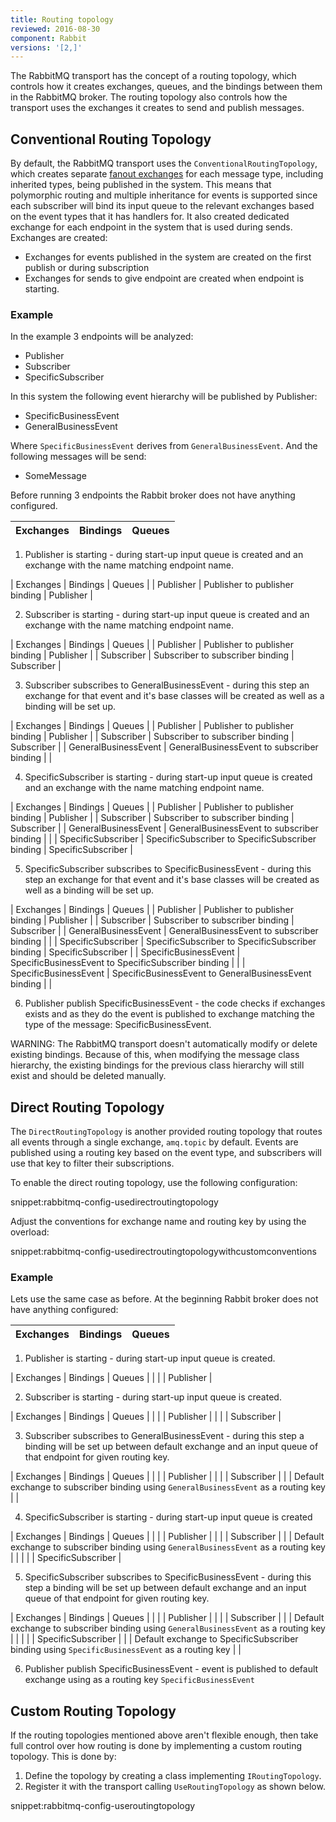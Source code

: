 ```yaml
---
title: Routing topology
reviewed: 2016-08-30
component: Rabbit
versions: '[2,]'
---
```



The RabbitMQ transport has the concept of a routing topology, which controls how it creates exchanges, queues, and the bindings between them in the RabbitMQ broker. The routing topology also controls how the transport uses the exchanges it creates to send and publish messages.

## Conventional Routing Topology

By default, the RabbitMQ transport uses the `ConventionalRoutingTopology`, which creates separate [fanout exchanges](https://www.rabbitmq.com/tutorials/amqp-concepts.html#exchange-fanout) for each message type, including inherited types, being published in the system. This means that polymorphic routing and multiple inheritance for events is supported since each subscriber will bind its input queue to the relevant exchanges based on the event types that it has handlers for. It also created dedicated exchange for each endpoint in the system that is used during sends. Exchanges are created:
 - Exchanges for events published in the system are created on the first publish or during subscription 
 - Exchanges for sends to give endpoint are created when endpoint is starting.

### Example

In the example 3 endpoints will be analyzed:
 - Publisher
 - Subscriber
 - SpecificSubscriber

In this system the following event hierarchy will be published by Publisher:
 - SpecificBusinessEvent
  - GeneralBusinessEvent   

Where `SpecificBusinessEvent` derives from `GeneralBusinessEvent`. And the following messages will be send:
 - SomeMessage

Before running 3 endpoints the Rabbit broker does not have anything configured.

| Exchanges | Bindings | Queues |
| --------- | -------- | ------ |

 1. Publisher is starting - during start-up input queue is created and an exchange with the name matching endpoint name.

| Exchanges | Bindings | Queues |
| Publisher | Publisher to publisher binding | Publisher |

 2. Subscriber is starting - during start-up input queue is created and an exchange with the name matching endpoint name.

| Exchanges | Bindings | Queues |
| Publisher | Publisher to publisher binding | Publisher |
| Subscriber | Subscriber to subscriber binding | Subscriber |

 3. Subscriber subscribes to GeneralBusinessEvent - during this step an exchange for that event and it's base classes will be created as well as a binding will be set up.

| Exchanges | Bindings | Queues |
| Publisher | Publisher to publisher binding | Publisher |
| Subscriber | Subscriber to subscriber binding | Subscriber |
| GeneralBusinessEvent | GeneralBusinessEvent to subscriber binding |  |

 4. SpecificSubscriber is starting - during start-up input queue is created and an exchange with the name matching endpoint name.

| Exchanges | Bindings | Queues |
| Publisher | Publisher to publisher binding | Publisher |
| Subscriber | Subscriber to subscriber binding | Subscriber |
| GeneralBusinessEvent | GeneralBusinessEvent to subscriber binding |  |
| SpecificSubscriber | SpecificSubscriber to SpecificSubscriber binding | SpecificSubscriber |

 5. SpecificSubscriber subscribes to SpecificBusinessEvent - during this step an exchange for that event and it's base classes will be created as well as a binding will be set up. 

| Exchanges | Bindings | Queues |
| Publisher | Publisher to publisher binding | Publisher |
| Subscriber | Subscriber to subscriber binding | Subscriber |
| GeneralBusinessEvent | GeneralBusinessEvent to subscriber binding |  |
| SpecificSubscriber | SpecificSubscriber to SpecificSubscriber binding | SpecificSubscriber |
| SpecificBusinessEvent | SpecificBusinessEvent to SpecificSubscriber binding |  |
| SpecificBusinessEvent | SpecificBusinessEvent to GeneralBusinessEvent binding |  |
 
6. Publisher publish SpecificBusinessEvent - the code checks if exchanges exists and as they do the event is published to exchange matching the type of the message: SpecificBusinessEvent.

WARNING: The RabbitMQ transport doesn't automatically modify or delete existing bindings. Because of this, when modifying the message class hierarchy, the existing bindings for the previous class hierarchy will still exist and should be deleted manually.


## Direct Routing Topology

The `DirectRoutingTopology` is another provided routing topology that routes all events through a single exchange, `amq.topic` by default. Events are published using a routing key based on the event type, and subscribers will use that key to filter their subscriptions.

To enable the direct routing topology, use the following configuration:

snippet:rabbitmq-config-usedirectroutingtopology

Adjust the conventions for exchange name and routing key by using the overload:

snippet:rabbitmq-config-usedirectroutingtopologywithcustomconventions

### Example

Lets use the same case as before. At the beginning Rabbit broker does not have anything configured:

| Exchanges | Bindings | Queues |
| --------- | -------- | ------ |

 1. Publisher is starting - during start-up input queue is created.

| Exchanges | Bindings | Queues |
|  |  | Publisher |

 2. Subscriber is starting - during start-up input queue is created.

| Exchanges | Bindings | Queues |
|  |  | Publisher |
|  |  | Subscriber |

 3. Subscriber subscribes to GeneralBusinessEvent - during this step a binding will be set up between default exchange and an input queue of that endpoint for given routing key.

| Exchanges | Bindings | Queues |
|  |  | Publisher |
|  |  | Subscriber |
|  | Default exchange to subscriber binding using `GeneralBusinessEvent` as a routing key |  |

 4. SpecificSubscriber is starting - during start-up input queue is created 

| Exchanges | Bindings | Queues |
|  |  | Publisher |
|  |  | Subscriber |
|  | Default exchange to subscriber binding using `GeneralBusinessEvent` as a routing key |  |
|  |  | SpecificSubscriber |

 5. SpecificSubscriber subscribes to SpecificBusinessEvent - during this step a binding will be set up between default exchange and an input queue of that endpoint for given routing key. 

| Exchanges | Bindings | Queues |
|  |  | Publisher |
|  |  | Subscriber |
|  | Default exchange to subscriber binding using `GeneralBusinessEvent` as a routing key |  |
|  |  | SpecificSubscriber |
|  | Default exchange to SpecificSubscriber binding using `SpecificBusinessEvent` as a routing key |  |
 
6. Publisher publish SpecificBusinessEvent - event is published to default exchange using as a routing key `SpecificBusinessEvent`

## Custom Routing Topology

If the routing topologies mentioned above aren't flexible enough, then take full control over how routing is done by implementing a custom routing topology. This is done by:

 1. Define the topology by creating a class implementing `IRoutingTopology`.
 1. Register it with the transport calling `UseRoutingTopology` as shown below.

snippet:rabbitmq-config-useroutingtopology